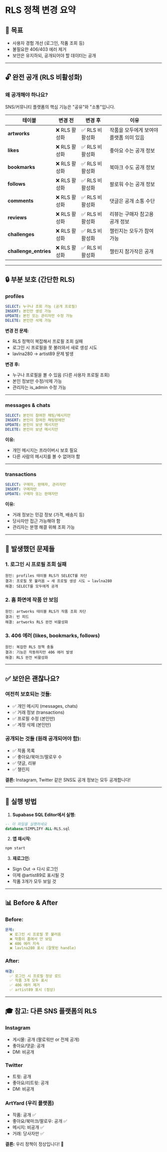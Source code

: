 # RLS 정책 변경 요약

## 🎯 목표
- 사용자 경험 개선 (로그인, 작품 조회 등)
- 불필요한 406/403 에러 제거
- 보안은 유지하되, 공개되어야 할 데이터는 공개

---

## 🔓 완전 공개 (RLS 비활성화)

### 왜 공개해야 하나요?
SNS/커뮤니티 플랫폼의 핵심 기능은 "공유"와 "소통"입니다.

| 테이블 | 변경 전 | 변경 후 | 이유 |
|--------|---------|---------|------|
| **artworks** | ❌ RLS 활성화 | ✅ RLS 비활성화 | 작품을 모두에게 보여야 플랫폼 의미 있음 |
| **likes** | ❌ RLS 활성화 | ✅ RLS 비활성화 | 좋아요 수는 공개 정보 |
| **bookmarks** | ❌ RLS 활성화 | ✅ RLS 비활성화 | 북마크 수도 공개 정보 |
| **follows** | ❌ RLS 활성화 | ✅ RLS 비활성화 | 팔로워 수는 공개 정보 |
| **comments** | ❌ RLS 활성화 | ✅ RLS 비활성화 | 댓글은 공개 소통 수단 |
| **reviews** | ❌ RLS 활성화 | ✅ RLS 비활성화 | 리뷰는 구매자 참고용 공개 정보 |
| **challenges** | ❌ RLS 활성화 | ✅ RLS 비활성화 | 챌린지는 모두가 참여 가능 |
| **challenge_entries** | ❌ RLS 활성화 | ✅ RLS 비활성화 | 챌린지 참가작은 공개 |

---

## 🔒 부분 보호 (간단한 RLS)

### profiles
```yaml
SELECT: 누구나 조회 가능 (공개 프로필)
INSERT: 본인만 생성 가능
UPDATE: 본인 또는 관리자만 수정 가능
DELETE: 본인만 삭제 가능
```

**변경 전 문제:**
- RLS 정책이 복잡해서 프로필 조회 실패
- 로그인 시 프로필을 못 불러와서 새로 생성 시도
- lavlna280 → artist89 문제 발생

**변경 후:**
- 누구나 프로필을 볼 수 있음 (다른 사용자 프로필 조회)
- 본인 정보만 수정/삭제 가능
- 관리자는 is_admin 수정 가능

---

### messages & chats
```yaml
SELECT: 본인이 참여한 채팅/메시지만
INSERT: 본인이 참여한 채팅방에만
UPDATE: 본인이 보낸 메시지만
DELETE: 본인이 보낸 메시지만
```

**이유:**
- 개인 메시지는 프라이버시 보호 필요
- 다른 사람의 메시지를 볼 수 없어야 함

---

### transactions
```yaml
SELECT: 구매자, 판매자, 관리자만
INSERT: 구매자만
UPDATE: 구매자 또는 판매자만
```

**이유:**
- 거래 정보는 민감 정보 (가격, 배송지 등)
- 당사자만 접근 가능해야 함
- 관리자는 분쟁 해결 위해 조회 가능

---

## 🚨 발생했던 문제들

### 1. 로그인 시 프로필 조회 실패
```
원인: profiles 테이블 RLS가 SELECT를 차단
결과: 프로필 못 불러옴 → 새 프로필 생성 시도 → lavlna280
해결: SELECT를 모두에게 공개
```

### 2. 홈 화면에 작품 안 보임
```
원인: artworks 테이블 RLS가 작품 조회 차단
결과: 빈 피드
해결: artworks RLS 완전 비활성화
```

### 3. 406 에러 (likes, bookmarks, follows)
```
원인: 복잡한 RLS 정책 충돌
결과: 기능은 작동하지만 406 에러 발생
해결: RLS 완전 비활성화
```

---

## ✅ 보안은 괜찮나요?

### 여전히 보호되는 것들:
- ✅ 개인 메시지 (messages, chats)
- ✅ 거래 정보 (transactions)
- ✅ 프로필 수정 (본인만)
- ✅ 계정 삭제 (본인만)

### 공개되는 것들 (원래 공개되어야 함):
- ✅ 작품 목록
- ✅ 좋아요/북마크/팔로우 수
- ✅ 댓글, 리뷰
- ✅ 챌린지

**결론:** Instagram, Twitter 같은 SNS도 공개 정보는 모두 공개합니다!

---

## 🚀 실행 방법

1. **Supabase SQL Editor에서 실행:**
```sql
-- 이 파일을 실행하세요
database/SIMPLIFY-ALL-RLS.sql
```

2. **앱 재시작:**
```bash
npm start
```

3. **재로그인:**
- Sign Out → 다시 로그인
- 이제 @artist89로 표시될 것
- 작품 3개가 모두 보일 것

---

## 📊 Before & After

### Before:
```yaml
문제:
  ❌ 로그인 시 프로필 못 불러옴
  ❌ 작품이 홈에서 안 보임
  ❌ 406 에러 지속
  ❌ lavlna280 표시 (잘못된 handle)
```

### After:
```yaml
해결:
  ✅ 로그인 시 프로필 정상 로드
  ✅ 작품 3개 모두 표시
  ✅ 406 에러 제거
  ✅ artist89 표시 (정상)
```

---

## 🎓 참고: 다른 SNS 플랫폼의 RLS

### Instagram
- 게시물: 공개 (팔로워만 or 전체 공개)
- 좋아요/댓글: 공개
- DM: 비공개

### Twitter
- 트윗: 공개
- 좋아요/리트윗: 공개
- DM: 비공개

### ArtYard (우리 플랫폼)
- 작품: 공개 ✅
- 좋아요/북마크/팔로우: 공개 ✅
- 메시지: 비공개 ✅
- 거래: 당사자만 ✅

**결론:** 우리 정책이 정상입니다! 🎉

